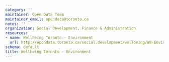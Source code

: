 ```yaml
---
category: ''
maintainer: Open Data Team
maintainer_email: opendata@toronto.ca
notes: ''
organization: Social Development, Finance & Administration
resources:
- name: Wellbeing Toronto - Environment
  url: http://opendata.toronto.ca/social.development/wellbeing/WB-Environment.xlsx
schema: default
title: Wellbeing Toronto - Environment
---
```

